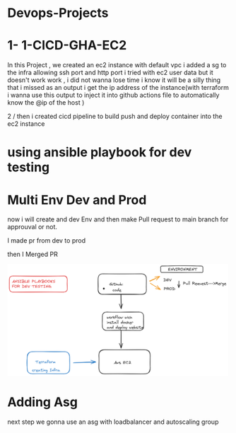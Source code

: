 # Devops-Projects


# 1- 1-CICD-GHA-EC2

In this Project , we created an ec2 instance with default vpc
i added a sg to the infra
allowing ssh port and http port
i tried with ec2 user data but it doesn't work work , i did not wanna lose time i know it will be a silly thing that i missed 
as an output i get the ip address of the instance(with terraform i wanna use this output to inject it into github actions file to automatically know the @ip of the host )

2 / then i created cicd pipeline to build push and deploy container into the ec2 instance 
# using ansible playbook for dev testing 



# Multi Env Dev and Prod
now i will create and dev Env and then make Pull request to main branch for approuval or not.

I made pr from dev to prod 

then I Merged PR

<img src="project-1.png" width="500px">



# Adding Asg 
next step we gonna use an asg with loadbalancer and autoscaling group

